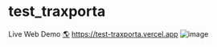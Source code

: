# test_traxporta

Live Web Demo [🌎](https://test-traxporta.vercel.app)
https://test-traxporta.vercel.app
![image](https://user-images.githubusercontent.com/40323741/234030267-bf90fd12-5ed5-4b14-ae92-ec682d340dce.png)
